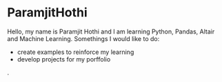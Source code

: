 # ParamjitHothi

Hello, my name is Paramjit Hothi and I am learning Python, Pandas, Altair and Machine Learning. Somethings I would like to do:
- create examples to reinforce my learning
- develop projects for my porffolio

.
